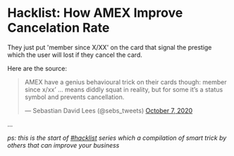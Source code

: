 # Hacklist: How AMEX Improve Cancelation Rate

They just put 'member since X/XX' on the card that signal the prestige which the user will lost if they cancel the card.

Here are the source:

<blockquote class="twitter-tweet"><p lang="en" dir="ltr">AMEX have a genius behavioural trick on their cards though: member since x/xx’ ... means diddly squat in reality, but for some it’s a status symbol and prevents cancellation.</p>&mdash; Sebastian David Lees (@sebs_tweets) <a href="https://twitter.com/sebs_tweets/status/1313943731335299078?ref_src=twsrc%5Etfw">October 7, 2020</a></blockquote> 
<script async src="https://platform.twitter.com/widgets.js" charset="utf-8"></script>

...

*ps: this is the start of [#hacklist](/?search=hacklist) series which a compilation of smart trick by others that can improve your business*